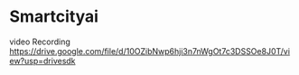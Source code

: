 # Smartcityai
video Recording
https://drive.google.com/file/d/10OZibNwp6hji3n7nWgOt7c3DSSOe8J0T/view?usp=drivesdk

